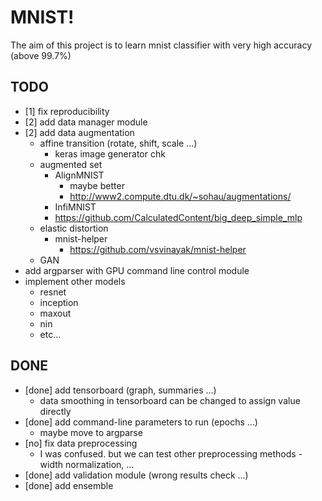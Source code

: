 # MNIST!

The aim of this project is to learn mnist classifier with very high accuracy
(above 99.7%)

## TODO

* [1] fix reproducibility
* [2] add data manager module
* [2] add data augmentation
    * affine transition (rotate, shift, scale ...)
        * keras image generator chk
    * augmented set
        * AlignMNIST
            * maybe better
            * http://www2.compute.dtu.dk/~sohau/augmentations/
        * InfiMNIST
        * https://github.com/CalculatedContent/big_deep_simple_mlp
    * elastic distortion
        * mnist-helper
            * https://github.com/vsvinayak/mnist-helper
    * GAN
* add argparser with GPU command line control module
* implement other models
    * resnet
    * inception
    * maxout
    * nin
    * etc...

## DONE
* [done] add tensorboard (graph, summaries ...)
    * data smoothing in tensorboard can be changed to assign value directly
* [done] add command-line parameters to run (epochs ...)
    * maybe move to argparse
* [no] fix data preprocessing
    * I was confused. but we can test other preprocessing methods - width normalization, ...
* [done] add validation module (wrong results check ...)
* [done] add ensemble
